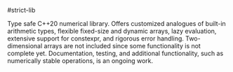 #strict-lib

Type safe C++20 numerical library. Offers customized analogues of built-in arithmetic types, flexible
fixed-size and dynamic arrays, lazy evaluation, extensive support for constexpr, and rigorous error handling.
Two-dimensional arrays are not included since some functionality is not complete yet. Documentation, testing,
and additional functionality, such as numerically stable operations, is an ongoing work.
